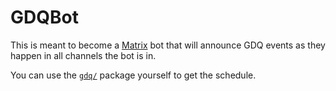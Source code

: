 # GDQBot

This is meant to become a [Matrix](https://matrix.org/) bot that will announce
GDQ events as they happen in all channels the bot is in.

You can use the [`gdq/`](https://github.com/daenney/gdqbot/tree/master/gdq)
package yourself to get the schedule.
